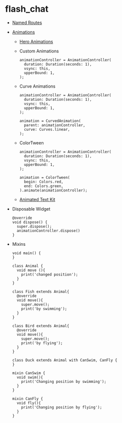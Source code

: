 # flash_chat

* [Named Routes](https://docs.flutter.dev/cookbook/navigation/named-routes)
* [Animations](https://docs.flutter.dev/ui/animations)
  
  * [Hero Animations](https://docs.flutter.dev/ui/animations/hero-animations)
  
  * Custom Animations
    ```
    animationController = AnimationController(
      duration: Duration(seconds: 1),
      vsync: this,
      upperBound: 1,
    );
    ```
  
  * Curve Animations
    ```
    animationController = AnimationController(
      duration: Duration(seconds: 1),
      vsync: this,
      upperBound: 1,
    );

    animation = CurvedAnimation(
      parent: animationController,
      curve: Curves.linear,
    );
    ```
  
  * ColorTween
    ```
    animationController = AnimationController(
      duration: Duration(seconds: 1),
      vsync: this,
      upperBound: 1,
    );

    animation = ColorTween(
      begin: Colors.red,
      end: Colors.green,
    ).animate(animationController);
    ```
  * [Animated Text Kit](https://pub.dev/packages/animated_text_kit)

* Disposable Widget
  ```
  @override
  void dispose() {
    super.dispose();
    animationController.dispose()
  }
  ```

* Mixins
  ```
  void main() {
  }

  class Animal {
    void move (){
      print('changed position');
    }
  }

  class Fish extends Animal{
    @override
    void move(){
      super.move();
      print('by swimming');
    }
  }

  class Bird extends Animal{
    @override
    void move(){
      super.move();
      print('by flying');
    }
  }

  class Duck extends Animal with CanSwim, CanFly {
  }

  mixin CanSwim {
    void swim(){
      print('Changing position by swimming');
    }
  }

  mixin CanFly {
    void fly(){
      print('Changing position by flying');
    }
  }
  ```